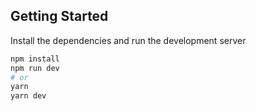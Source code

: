 ## Getting Started

Install the dependencies and run the development server

```bash
npm install
npm run dev
# or
yarn
yarn dev
```
